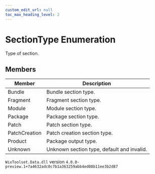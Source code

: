 ```yaml
---
custom_edit_url: null
toc_max_heading_level: 2
---
```

# SectionType Enumeration
Type of section.
## Members
| Member | Description |
| ------ | ----------- |
| Bundle | Bundle section type. |
| Fragment | Fragment section type. |
| Module | Module section type. |
| Package | Package section type. |
| Patch | Patch section type. |
| PatchCreation | Patch creation section type. |
| Product | Package output type. |
| Unknown | Unknown section type, default and invalid. |
`WixToolset.Data.dll` version `4.0.0-preview.1+7a4632adc0c7b1a363259abb4ed08b11ee3b2d87`
